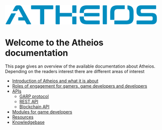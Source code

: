 
![Atheios Logo](img/index/atheios_logo.png "The Atheios logo")  
# Welcome to the Atheios documentation

This page gives an overview of the available documentation about Atheios.
Depending on the readers interest there are different areas of interest

* [Introduction of Atheios and what it is about](introduction/)
* [Roles of engagement for gamers, game developers and developers](start)
* [APIs](api/)
    * [GARP protocol](api/garp/)
    * [REST API](api/portal/)
    * [Blockchain API](api/api/)
* [Modules for game developers](gamedev_modules/)
* [Resources](resources/)
* [Knowledgebase](gath/)
     